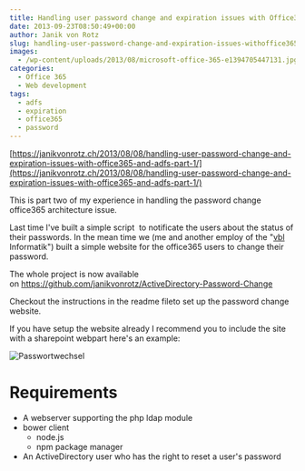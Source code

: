 ```yaml
---
title: Handling user password change and expiration issues with Office365 and ADFS – Part 2
date: 2013-09-23T08:50:49+00:00
author: Janik von Rotz
slug: handling-user-password-change-and-expiration-issues-withoffice365-and-adfs-part-2
images:
  - /wp-content/uploads/2013/08/microsoft-office-365-e1394705447131.jpg
categories:
  - Office 365
  - Web development
tags:
  - adfs
  - expiration
  - office365
  - password
---
```

[https://janikvonrotz.ch/2013/08/08/handling-user-password-change-and-expiration-issues-with-office365-and-adfs-part-1/](https://janikvonrotz.ch/2013/08/08/handling-user-password-change-and-expiration-issues-with-office365-and-adfs-part-1/)

This is part two of my experience in handling the password change office365 architecture issue.

Last time I've built a simple script  to notificate the users about the status of their passwords. In the mean time we (me and another employ of the "<a href="https://vbl.ch" target="_blank">vbl </a>Informatik") built a simple website for the office365 users to change their password.

<!--more-->

The whole project is now available on <a href="https://github.com/janikvonrotz/ActiveDirectory-Password-Change">https://github.com/janikvonrotz/ActiveDirectory-Password-Change</a>

Checkout the instructions in the readme fileto set up the password change website.

If you have setup the website already I recommend you to include the site with a sharepoint webpart here's an example:

![Passwortwechsel](/wp-content/uploads/2013/09/Passwortwechsel.png)

<h1>Requirements</h1>

<ul>
    <li>A webserver supporting the php ldap module</li>
    <li>bower client
<ul>
    <li>node.js</li>
    <li>npm package manager</li>
</ul>
</li>
    <li>An ActiveDirectory user who has the right to reset a user's password</li>
</ul>